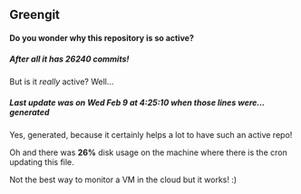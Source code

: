 ## Greengit

#### Do you wonder why this repository is so active?

##### After all it has 26240 commits!

But is it *really* active? Well...

##### Last update was on Wed Feb 9 at 4:25:10 when those lines were... generated

Yes, generated, because it certainly helps a lot to have such an active repo!

Oh and there was **26%** disk usage on the machine
where there is the cron updating this file.

Not the best way to monitor a VM in the cloud but it works! :)
